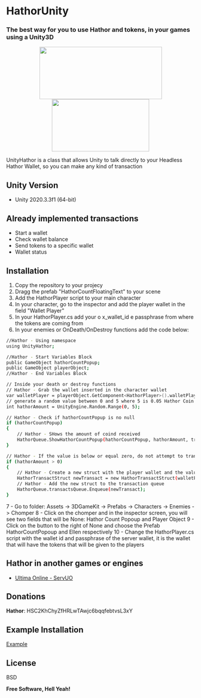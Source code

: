 # HathorUnity
### The best way for you to use Hathor and tokens, in your games using a Unity3D

<p align="center">
  <a href="https://hathor.network"><img width="327" height="140" src="https://miro.medium.com/max/2160/1*_wU--C55wtOHBDPJpy4sKw.jpeg"></a>
  <a href="https://unity3d.com"><img width="260" height="140" src="https://upload.wikimedia.org/wikipedia/commons/5/55/Unity3D_Logo.jpg"></a>
</p>

UnityHathor is a class that allows Unity to talk directly to your Headless Hathor Wallet, so you can make any kind of transaction

## Unity Version 
 - Unity 2020.3.3f1 (64-bit)

## Already implemented transactions

- Start a wallet
- Check wallet balance
- Send tokens to a specific wallet
- Wallet status

## Installation

 1. Copy the repository to your projecy
 2. Dragg the prefab "HathorCountFloatingText" to your scene
 3. Add the HathorPlayer script to your main character 
 4. In your character, go to the inspector and add the player wallet in the field "Wallet Player"
 5. In your HathorPlayer.cs add  your o x_wallet_id e passphrase from where the tokens are coming from 
 6. In your enemies or OnDeath/OnDestroy  functions add the code below:

```sh
//Hathor - Using namespace
using UnityHathor;

//Hathor - Start Variables Block
public GameObject hathorCountPopup;
public GameObject playerObject;
//Hathor - End Variables Block
```
```sh
// Inside your death or destroy functions
// Hathor - Grab the wallet inserted in the character wallet
var walletPlayer = playerObject.GetComponent<HathorPlayer>().walletPlayer;
// generate a random value between 0 and 5 where 5 is 0.05 Hathor Coin
int hathorAmount = UnityEngine.Random.Range(0, 5);

// Hathor - Check if hathorCountPopup is no null
if (hathorCountPopup)
{
    // Hathor - SHows the amount of coind received
    HathorQueue.ShowHathorCountPopup(hathorCountPopup, hathorAmount, transform);
}

// Hathor - If the value is below or equal zero, do not attempt to transact
if (hathorAmount > 0)
{                
    // Hathor - Create a new struct with the player wallet and the value to be transacted
    HathorTransactStruct newTransact = new HathorTransactStruct(walletPlayer, hathorAmount);
    // Hathor - Add the new struct to the transaction queue
    HathorQueue.transactsQueue.Enqueue(newTransact);                
}  
```
7 - Go to folder: Assets -> 3DGameKit -> Prefabs -> Characters -> Enemies -> Chomper
8 - Click on the chomper and in the inspector screen, you will see two fields that will be None: Hathor Count Popoup and Player Object 
9 - Click on the button to the right of None and choose the Prefab HathorCountPopoup and Ellen respectively
10 - Change the HathorPlayer.cs script with the wallet id and passphrase of the server wallet, it is the wallet that will have the tokens that will be given to the players

## Hathor in another games or engines

 - [Ultima Online - ServUO](https://github.com/mbnunes/hathor-uo)

## Donations

 **Hathor**: HSC2KhChyZfHRLwTAwjc6bqqfebtvsL3xY
 
## Example Installation

[Example](https://github.com/mbnunes/UnityHathor/blob/main/EXAMPLE.md)

## License

BSD

**Free Software, Hell Yeah!**

[//]: # "These are reference links used in the body of this note and get stripped out when the markdown processor does its job. There is no need to format nicely because it shouldn't be seen. Thanks SO - http://stackoverflow.com/questions/4823468/store-comments-in-markdown-syntax"

[dill]: <https://github.com/joemccann/dillinger>
[git-repo-url]: <https://github.com/joemccann/dillinger.git>
[john gruber]: <http://daringfireball.net>
[df1]: <http://daringfireball.net/projects/markdown/>
[markdown-it]: <https://github.com/markdown-it/markdown-it>
[Ace Editor]: <http://ace.ajax.org>
[node.js]: <http://nodejs.org>
[Twitter Bootstrap]: <http://twitter.github.com/bootstrap/>
[jQuery]: <http://jquery.com>
[@tjholowaychuk]: <http://twitter.com/tjholowaychuk>
[express]: <http://expressjs.com>
[AngularJS]: <http://angularjs.org>
[Gulp]: <http://gulpjs.com>

[PlDb]: <https://github.com/joemccann/dillinger/tree/master/plugins/dropbox/README.md>
[PlGh]: <https://github.com/joemccann/dillinger/tree/master/plugins/github/README.md>
[PlGd]: <https://github.com/joemccann/dillinger/tree/master/plugins/googledrive/README.md>
[PlOd]: <https://github.com/joemccann/dillinger/tree/master/plugins/onedrive/README.md>
[PlMe]: <https://github.com/joemccann/dillinger/tree/master/plugins/medium/README.md>
[PlGa]: <https://github.com/RahulHP/dillinger/blob/master/plugins/googleanalytics/README.md>
